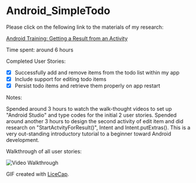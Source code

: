# Android_SimpleTodo

Please click on the fellowing link to the materials of my research:

[Android Training: Getting a Result from an Activity](http://developer.android.com/training/basics/intents/result.html)

Time spent: around 6 hours

Completed User Stories:

* [x] Successfully add and remove items from the todo list within my app
* [x] Include support for editing todo items
* [x] Persist todo items and retrieve them properly on app restart
 
Notes:

Spended around 3 hours to watch the walk-thought videos to set up "Android Studio" and type codes for the initial 2 user stories. Spended around another 3 hours to design the second activity of edit item and did research on "StartActvityForResult()", Intent and Intent.putExtras(). This is a very out-standing introductory tutorial to a beginner toward Android development.

Walkthrough of all user stories:

![Video Walkthrough](anim_rotten_tomatoes.gif)

GIF created with [LiceCap](http://www.cockos.com/licecap/).
